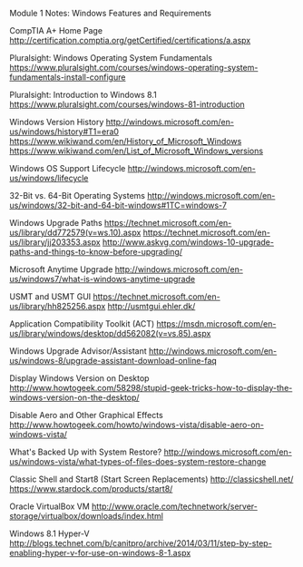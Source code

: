 Module 1 Notes: Windows Features and Requirements

CompTIA A+ Home Page
http://certification.comptia.org/getCertified/certifications/a.aspx

Pluralsight: Windows Operating System Fundamentals
https://www.pluralsight.com/courses/windows-operating-system-fundamentals-install-configure

Pluralsight: Introduction to Windows 8.1
https://www.pluralsight.com/courses/windows-81-introduction

Windows Version History
http://windows.microsoft.com/en-us/windows/history#T1=era0
https://www.wikiwand.com/en/History_of_Microsoft_Windows
https://www.wikiwand.com/en/List_of_Microsoft_Windows_versions

Windows OS Support Lifecycle
http://windows.microsoft.com/en-us/windows/lifecycle

32-Bit vs. 64-Bit Operating Systems
http://windows.microsoft.com/en-us/windows/32-bit-and-64-bit-windows#1TC=windows-7

Windows Upgrade Paths
https://technet.microsoft.com/en-us/library/dd772579(v=ws.10).aspx
https://technet.microsoft.com/en-us/library/jj203353.aspx
http://www.askvg.com/windows-10-upgrade-paths-and-things-to-know-before-upgrading/

Microsoft Anytime Upgrade
http://windows.microsoft.com/en-us/windows7/what-is-windows-anytime-upgrade

USMT and USMT GUI
https://technet.microsoft.com/en-us/library/hh825256.aspx
http://usmtgui.ehler.dk/

Application Compatibility Toolkit (ACT)
https://msdn.microsoft.com/en-us/library/windows/desktop/dd562082(v=vs.85).aspx

Windows Upgrade Advisor/Assistant
http://windows.microsoft.com/en-us/windows-8/upgrade-assistant-download-online-faq

Display Windows Version on Desktop
http://www.howtogeek.com/58298/stupid-geek-tricks-how-to-display-the-windows-version-on-the-desktop/

Disable Aero and Other Graphical Effects
http://www.howtogeek.com/howto/windows-vista/disable-aero-on-windows-vista/

What's Backed Up with System Restore?
http://windows.microsoft.com/en-us/windows-vista/what-types-of-files-does-system-restore-change

Classic Shell and Start8 (Start Screen Replacements)
http://classicshell.net/
https://www.stardock.com/products/start8/

Oracle VirtualBox VM
http://www.oracle.com/technetwork/server-storage/virtualbox/downloads/index.html

Windows 8.1 Hyper-V
http://blogs.technet.com/b/canitpro/archive/2014/03/11/step-by-step-enabling-hyper-v-for-use-on-windows-8-1.aspx
